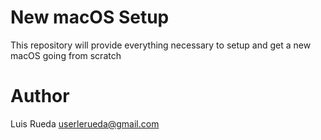 New macOS Setup
===============

This repository will provide everything necessary to setup and get a new macOS going from scratch

Author
======
Luis Rueda <userlerueda@gmail.com>
